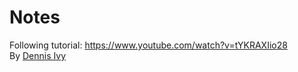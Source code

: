 # Notes

Following tutorial: https://www.youtube.com/watch?v=tYKRAXIio28
<br>
By <a href="https://www.youtube.com/c/DennisIvy/">Dennis Ivy</a>
